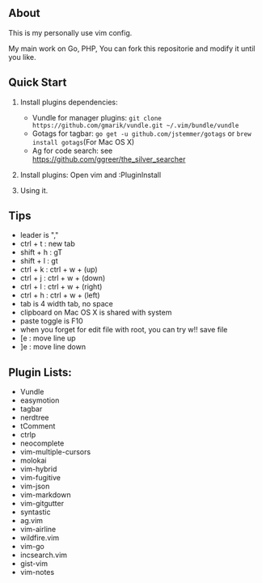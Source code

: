 ## About

This is my personally use vim config.

My main work on Go, PHP, You can fork this repositorie and modify it until you like.

## Quick Start

1. Install plugins dependencies:
    * Vundle for manager plugins: `git clone https://github.com/gmarik/vundle.git ~/.vim/bundle/vundle`
    * Gotags for tagbar: `go get -u github.com/jstemmer/gotags` or `brew install gotags`(For Mac OS X)
    * Ag for code search: see https://github.com/ggreer/the_silver_searcher

2. Install plugins: Open vim and :PluginInstall

3. Using it.

## Tips

* leader is ","
* ctrl + t : new tab
* shift + h : gT
* shift + l : gt
* ctrl + k : ctrl + w + (up)
* ctrl + j : ctrl + w + (down)
* ctrl + l : ctrl + w + (right)
* ctrl + h : ctrl + w + (left)
* tab is 4 width tab, no space
* clipboard on Mac OS X is shared with system
* paste toggle is F10
* when you forget for edit file with root, you can try w!! save file
* [e : move line up
* ]e : move line down


Plugin Lists:
-------------

* Vundle
* easymotion
* tagbar
* nerdtree
* tComment
* ctrlp
* neocomplete
* vim-multiple-cursors
* molokai
* vim-hybrid
* vim-fugitive
* vim-json
* vim-markdown
* vim-gitgutter
* syntastic
* ag.vim
* vim-airline
* wildfire.vim
* vim-go
* incsearch.vim
* gist-vim
* vim-notes
